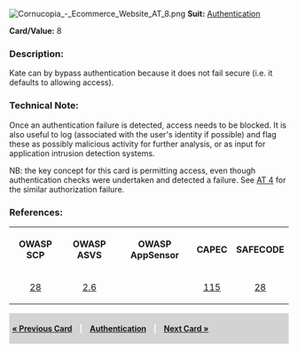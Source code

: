 ![Cornucopia_-_Ecommerce_Website_AT_8.png](Cornucopia_-_Ecommerce_Website_AT_8.png
"Cornucopia_-_Ecommerce_Website_AT_8.png") **Suit:**
[Authentication](Cornucopia_-_Ecommerce_Website_-_AT "wikilink")

**Card/Value:** 8

### Description:

Kate can by bypass authentication because it does not fail secure (i.e.
it defaults to allowing access).

### Technical Note:

Once an authentication failure is detected, access needs to be blocked.
It is also useful to log (associated with the user's identity if
possible) and flag these as possibly malicious activity for further
analysis, or as input for application intrusion detection systems.

NB: the key concept for this card is permitting access, even though
authentication checks were undertaken and detected a failure. See [AT
4](Cornucopia_-_Ecommerce_Website_-_AZ_4 "wikilink") for the similar
authorization failure.

### References:

<table class="wikitable" style="text-align:center;">

<tr>

<th>

OWASP SCP

</th>

<th>

OWASP ASVS

</th>

<th>

OWASP AppSensor

</th>

<th>

CAPEC

</th>

<th>

SAFECODE

</th>

</tr>

<tr>

<td>

[28](OWASP_Secure_Coding_Practices_Checklist#28 "wikilink")

</td>

<td>

[2.6](OWASP_Application_Security_Verification_Standard#2.6 "wikilink")

</td>

<td>

</td>

<td>

[115](https://capec.mitre.org/data/definitions/115.html)

</td>

<td>

[28](SAFECode_Practical_Security_Stories#28 "wikilink")

</td>

</tr>

</table>

<div style="padding:5px;background:LightGray;color:White;font-weight:bold;">

[« Previous Card](Cornucopia_-_Ecommerce_Website_-_AT_7 "wikilink")
<span style="padding-left:10px;padding-right:10px;"> |</span>
[Authentication](Cornucopia_-_Ecommerce_Website_-_AT "wikilink")
<span style="padding-left:10px;padding-right:10px;"> |</span> [Next Card
»](Cornucopia_-_Ecommerce_Website_-_AT_9 "wikilink")

</div>